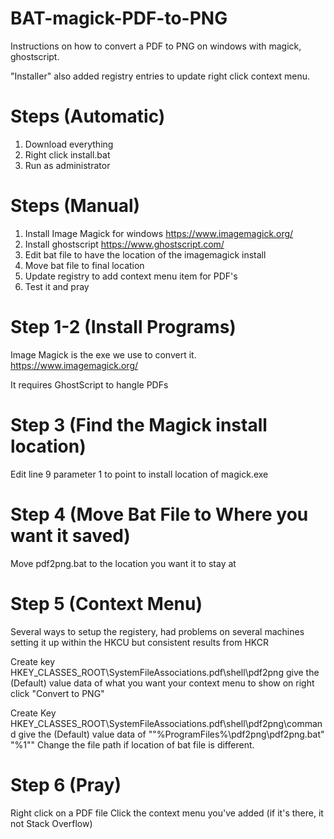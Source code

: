 # BAT-magick-PDF-to-PNG
Instructions on how to convert a PDF to PNG on windows with magick, ghostscript.

"Installer" also added registry entries to update right click context menu.

# Steps (Automatic)
1) Download everything
2) Right click install.bat 
3) Run as administrator

# Steps (Manual)
1) Install Image Magick for windows <https://www.imagemagick.org/>
2) Install ghostscript <https://www.ghostscript.com/>
3) Edit bat file to have the location of the imagemagick install
4) Move bat file to final location
5) Update registry to add context menu item for PDF's
6) Test it and pray

# Step 1-2 (Install Programs)
Image Magick is the exe we use to convert it. <https://www.imagemagick.org/>

It requires GhostScript to hangle PDFs

# Step 3 (Find the Magick install location)
Edit line 9 parameter 1 to point to install location of magick.exe

# Step 4 (Move Bat File to Where you want it saved)
Move pdf2png.bat to the location you want it to stay at

# Step 5 (Context Menu)
Several ways to setup the registery, had problems on several machines setting it up within the HKCU but consistent results from HKCR

Create key HKEY_CLASSES_ROOT\SystemFileAssociations\.pdf\shell\pdf2png give the (Default) value data of what you want your context menu to show on right click "Convert to PNG"

Create Key HKEY_CLASSES_ROOT\SystemFileAssociations\.pdf\shell\pdf2png\command give the (Default) value data of ""%ProgramFiles%\pdf2png\pdf2png.bat" "%1"" Change the file path if location of bat file is different.

# Step 6 (Pray)
Right click on a PDF file
Click the context menu you've added (if it's there, it not Stack Overflow)
